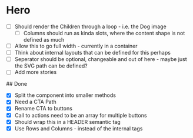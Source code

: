 # Hero

- [ ] Should render the Children through a loop - i.e. the Dog image
  - [ ] Columns should run as kinda slots, where the content shape is not defined as much
- [ ] Allow this to go full width - currently in a container
- [ ] Think about internal layouts that can be defined for this perhaps
- [ ] Seperator should be optional, changeable and out of here - maybe just the SVG path can be defined?
- [ ] Add more stories

## Done

- [X] Split the component into smaller methods
- [X] Need a CTA Path
- [X] Rename CTA to buttons
- [X] Call to actions need to be an array for multiple buttons
- [X] Should wrap this in a HEADER semantic tag
- [X] Use Rows and Columns - instead of the internal tags
